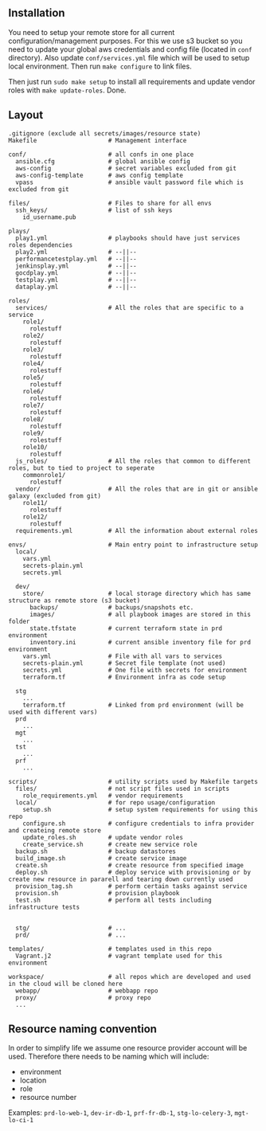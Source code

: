 ## Installation

You need to setup your remote store for all current configuration/management purposes. For this we use s3 bucket so you
need to update your global aws credentials and config file (located in `conf` directory). Also update `conf/services.yml` file which will be used to setup local environment. Then run `make configure`
to link files.

Then just run `sudo make setup` to install all requirements and update vendor roles with `make update-roles`. Done.


## Layout

    .gitignore (exclude all secrets/images/resource state)
    Makefile                    # Management interface

    conf/                       # all confs in one place
      ansible.cfg               # global ansible config
      aws-config                # secret variables excluded from git
      aws-config-template       # aws config template
      vpass                     # ansible vault password file which is excluded from git

    files/                      # Files to share for all envs
      ssh_keys/                 # list of ssh keys
        id_username.pub

    plays/
      play1.yml                 # playbooks should have just services roles dependencies
      play2.yml                 # --||--
      performancetestplay.yml   # --||--
      jenkinsplay.yml           # --||--
      gocdplay.yml              # --||--
      testplay.yml              # --||--
      dataplay.yml              # --||--

    roles/
      services/                 # All the roles that are specific to a service
        role1/
          rolestuff
        role2/
          rolestuff
        role3/
          rolestuff
        role4/
          rolestuff
        role5/
          rolestuff
        role6/
          rolestuff
        role7/
          rolestuff
        role8/
          rolestuff
        role9/
          rolestuff
        role10/
          rolestuff
      js_roles/                 # All the roles that common to different roles, but to tied to project to seperate
        commonrole1/
          rolestuff
      vendor/                   # All the roles that are in git or ansible galaxy (excluded from git)
        role11/
          rolestuff
        role12/
          rolestuff
      requirements.yml          # All the information about external roles

    envs/                       # Main entry point to infrastructure setup
      local/
        vars.yml
        secrets-plain.yml
        secrets.yml

      dev/
        store/                  # local storage directory which has same structure as remote store (s3 bucket)
          backups/              # backups/snapshots etc.
          images/               # all playbook images are stored in this folder
          state.tfstate         # current terraform state in prd environment
          inventory.ini         # current ansible inventory file for prd environment
        vars.yml                # File with all vars to services
        secrets-plain.yml       # Secret file template (not used)
        secrets.yml             # One file with secrets for environment
        terraform.tf            # Environment infra as code setup

      stg
        ...
        terraform.tf            # Linked from prd environment (will be used with different vars)
      prd
        ...
      mgt
        ...
      tst
        ...
      prf
        ...

    scripts/                    # utility scripts used by Makefile targets
      files/                    # not script files used in scripts
        role_requirements.yml   # vendor requirements
      local/                    # for repo usage/configuration
        setup.sh                # setup system requirements for using this repo
        configure.sh            # configure credentials to infra provider and createing remote store
        update_roles.sh         # update vendor roles
        create_service.sh       # create new service role
      backup.sh                 # backup datastores
      build_image.sh            # create service image
      create.sh                 # create resource from specified image
      deploy.sh                 # deploy service with provisioning or by create new resource in pararell and tearing down currently used
      provision_tag.sh          # perform certain tasks against service
      provision.sh              # provision playbook
      test.sh                   # perform all tests including infrastructure tests


      stg/                      # ...
      prd/                      # ...

    templates/                  # templates used in this repo
      Vagrant.j2                # vagrant template used for this environment

    workspace/                  # all repos which are developed and used in the cloud will be cloned here
      webapp/                   # webbapp repo
      proxy/                    # proxy repo
      ...

## Resource naming convention

In order to simplify life we assume one resource provider account will be used. Therefore there needs to be naming
which will include:
- environment
- location
- role
- resource number

Examples: `prd-lo-web-1`, `dev-ir-db-1`, `prf-fr-db-1`, `stg-lo-celery-3`, `mgt-lo-ci-1`
